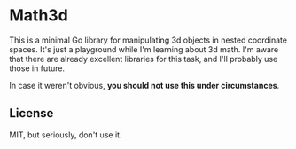 # Math3d

This is a minimal Go library for manipulating 3d objects in nested coordinate
spaces. It's just a playground while I'm learning about 3d math. I'm aware that
there are already excellent libraries for this task, and I'll probably use those
in future.

In case it weren't obvious, **you should not use this under circumstances**.


## License

MIT, but seriously, don't use it.
